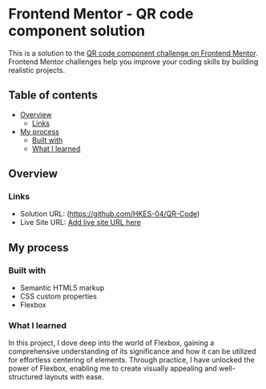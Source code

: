 # Frontend Mentor - QR code component solution

This is a solution to the [QR code component challenge on Frontend Mentor](https://www.frontendmentor.io/challenges/qr-code-component-iux_sIO_H). Frontend Mentor challenges help you improve your coding skills by building realistic projects. 

## Table of contents

- [Overview](#overview)
  - [Links](#links)
- [My process](#my-process)
  - [Built with](#built-with)
  - [What I learned](#what-i-learned)


## Overview

### Links

- Solution URL: (https://github.com/HKES-04/QR-Code)
- Live Site URL: [Add live site URL here](https://your-live-site-url.com)


## My process

### Built with

- Semantic HTML5 markup
- CSS custom properties
- Flexbox


### What I learned

In this project, I dove deep into the world of Flexbox, gaining a comprehensive understanding of its significance and how it can be utilized for effortless centering of elements. Through practice, I have unlocked the power of Flexbox, enabling me to create visually appealing and well-structured layouts with ease.

